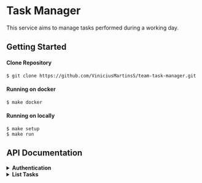 # Task Manager
This service aims to manage tasks performed during a working day.

## Getting Started

#### Clone Repository
```
$ git clone https://github.com/ViniciusMartinsS/team-task-manager.git
```

#### Running on docker
```
$ make docker
```

#### Running on locally
```
$ make setup
$ make run
```

## API Documentation

<details>
  <summary><b>Authentication</b></summary>

<p><b>Returns JSON data with the API access token</b></p>

#### URL
`/auth/login`

#### Method
`POST`

#### Data Params
```json
{
    "email": "example@example.io",
    "password": "123456"
}
```

* `email` **Required**
* `password` **Required**

#### Success Response
```json
{
    "status": 0,
    "accessToken": "eyJhbGciOiJIUzI1NiIsInR5cCI6IkpXVCJ9"
}
```

#### Error Response
```json
{
    "status": 101,
    "message": "Stop right there! You are unauthorized!"
}
```

#### Try it out
```bash
curl --location --request POST 'localhost:3000/auth/login' \
--header 'Content-Type: application/json' \
--data-raw '{
    "email": "example@example.io",
    "password": "123456"
}'
```

</details>

<details>
  <summary><b>List Tasks</b></summary>

  <p><b>Returns JSON data with the created tasks</b></p>

  #### URL
  `/auth/login`

  #### Method
  `GET`

  #### Authorization
  `Bearer Token`

  * `token` **Required**

  #### Success Response
  ```json
  {
      "status": 0,
      "result": [
          {
              "id": 1,
              "name": "Task Hello World",
              "summary": "Hello World! This is my new task"
          }
      ]
  }
  ```

</details>



<!--
#### Postman Collection:
[![Run in Postman](https://run.pstmn.io/button.svg)](https://app.getpostman.com/run-collection/671b82a64b22a20a683e) -->
